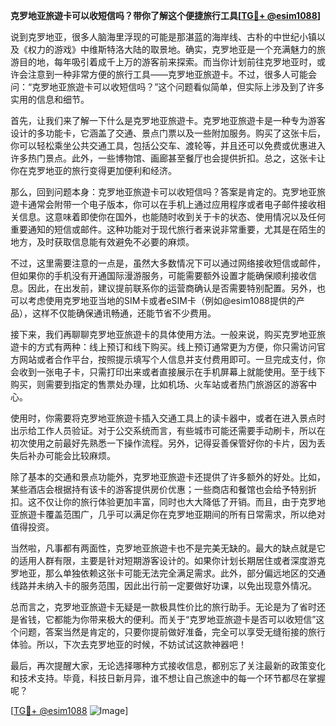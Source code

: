 **克罗地亚旅遊卡可以收短信吗？带你了解这个便捷旅行工具[[TG💪+ @esim1088](https://t.me/s/esim1088)]**

说到克罗地亚，很多人脑海里浮现的可能是那湛蓝的海岸线、古朴的中世纪小镇以及《权力的游戏》中维斯特洛大陆的取景地。确实，克罗地亚是一个充满魅力的旅游目的地，每年吸引着成千上万的游客前来探索。而当你计划前往克罗地亚时，或许会注意到一种非常方便的旅行工具——克罗地亚旅遊卡。不过，很多人可能会问：“克罗地亚旅遊卡可以收短信吗？”这个问题看似简单，但实际上涉及到了许多实用的信息和细节。

首先，让我们来了解一下什么是克罗地亚旅遊卡。克罗地亚旅遊卡是一种专为游客设计的多功能卡，它涵盖了交通、景点门票以及一些附加服务。购买了这张卡后，你可以轻松乘坐公共交通工具，包括公交车、渡轮等，并且还可以免费或优惠进入许多热门景点。此外，一些博物馆、画廊甚至餐厅也会提供折扣。总之，这张卡让你在克罗地亚的旅行变得更加便利和经济。

那么，回到问题本身：克罗地亚旅遊卡可以收短信吗？答案是肯定的。克罗地亚旅遊卡通常会附带一个电子版本，你可以在手机上通过应用程序或者电子邮件接收相关信息。这意味着即使你在国外，也能随时收到关于卡的状态、使用情况以及任何重要通知的短信或邮件。这种功能对于现代旅行者来说非常重要，尤其是在陌生的地方，及时获取信息能有效避免不必要的麻烦。

不过，这里需要注意的一点是，虽然大多数情况下可以通过网络接收短信或邮件，但如果你的手机没有开通国际漫游服务，可能需要额外设置才能确保顺利接收信息。因此，在出发前，建议提前联系你的运营商确认是否需要特别配置。另外，也可以考虑使用克罗地亚当地的SIM卡或者eSIM卡（例如@esim1088提供的产品），这样不仅能确保通讯畅通，还能节省不少费用。

接下来，我们再聊聊克罗地亚旅遊卡的具体使用方法。一般来说，购买克罗地亚旅遊卡的方式有两种：线上预订和线下购买。线上预订通常更为方便，你只需访问官方网站或者合作平台，按照提示填写个人信息并支付费用即可。一旦完成支付，你会收到一张电子卡，只需打印出来或者直接展示在手机屏幕上就能使用。至于线下购买，则需要到指定的售票处办理，比如机场、火车站或者热门旅游区的游客中心。

使用时，你需要将克罗地亚旅遊卡插入交通工具上的读卡器中，或者在进入景点时出示给工作人员验证。对于公交系统而言，有些城市可能还需要手动刷卡，所以在初次使用之前最好先熟悉一下操作流程。另外，记得妥善保管好你的卡片，因为丢失后补办可能会比较麻烦。

除了基本的交通和景点功能外，克罗地亚旅遊卡还提供了许多额外的好处。比如，某些酒店会根据持有该卡的游客提供房价优惠；一些商店和餐馆也会给予特别折扣。这不仅让你的旅行体验更加丰富，同时也大大降低了开销。而且，由于克罗地亚旅遊卡覆盖范围广，几乎可以满足你在克罗地亚期间的所有日常需求，所以绝对值得投资。

当然啦，凡事都有两面性，克罗地亚旅遊卡也不是完美无缺的。最大的缺点就是它的适用人群有限，主要是针对短期游客设计的。如果你计划长期居住或者深度游克罗地亚，那么单独依赖这张卡可能无法完全满足需求。此外，部分偏远地区的交通线路并未纳入卡的服务范围，因此出行前一定要做好功课，以免出现意外情况。

总而言之，克罗地亚旅遊卡无疑是一款极具性价比的旅行助手。无论是为了省时还是省钱，它都能为你带来极大的便利。而关于“克罗地亚旅遊卡是否可以收短信”这个问题，答案当然是肯定的，只要你提前做好准备，完全可以享受无缝衔接的旅行体验。所以，下次去克罗地亚的时候，不妨试试这款神器吧！

最后，再次提醒大家，无论选择哪种方式接收信息，都别忘了关注最新的政策变化和技术支持。毕竟，科技日新月异，谁不想让自己旅途中的每一个环节都尽在掌握呢？

[[TG💪+ @esim1088](https://t.me/s/esim1088) ![Image](https://i.postimg.cc/4NQfJmqS/Snipaste-2025-05-13-00-14-12.png)]